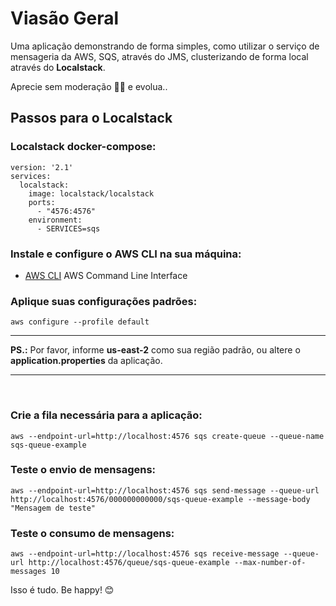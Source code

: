 # Viasão Geral

Uma aplicação demonstrando de forma simples, como utilizar o serviço de mensageria da AWS, SQS, através do JMS, clusterizando de forma local através do **Localstack**.

Aprecie sem moderação 🤟😄 e evolua..

## Passos para o Localstack

<h3>Localstack docker-compose:</h3>

```
version: '2.1'
services:
  localstack:
    image: localstack/localstack
    ports:
      - "4576:4576"
    environment:
      - SERVICES=sqs
```

<h3>Instale e configure o AWS CLI na sua máquina:</h3>

- [AWS CLI](https://docs.aws.amazon.com/cli/latest/userguide/cli-chap-install.html) AWS Command Line Interface

<h3>Aplique suas configurações padrões:</h3>

```
aws configure --profile default
```

<hr/>

**PS.:** Por favor, informe **us-east-2** como sua região padrão, ou altere o **application.properties** da aplicação.

<hr/>

</br>

<h3>Crie a fila necessária para a aplicação:</h3>

```
aws --endpoint-url=http://localhost:4576 sqs create-queue --queue-name sqs-queue-example
```

<h3>Teste o envio de mensagens:</h3>

```
aws --endpoint-url=http://localhost:4576 sqs send-message --queue-url http://localhost:4576/000000000000/sqs-queue-example --message-body "Mensagem de teste"
```

<h3>Teste o consumo de mensagens:</h3>

```
aws --endpoint-url=http://localhost:4576 sqs receive-message --queue-url http://localhost:4576/queue/sqs-queue-example --max-number-of-messages 10
```

Isso é tudo. Be happy! 😊
